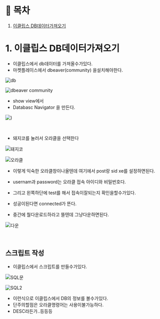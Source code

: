 # :bookmark: 목차

1. [이클립스 DB데이터가져오기](#1-이클립스-DB데이터가져오기)<br/>




# 1.  이클립스 DB데이터가져오기

- 이클립스에서 db데이터를 가져올수가있다.
- 마켓플레이스에서 dbeaver(community) 을설치해야한다.

![db](https://user-images.githubusercontent.com/126074577/240451861-c1cfe479-533a-4ac8-99a8-bae31a824160.png)

![dbeaver community](https://user-images.githubusercontent.com/126074577/240451876-65ea1248-8f10-4714-97f8-6cd6c790a832.png)

- show view에서 
- Databasc Navigator 을 만든다.

![)](C:\Users\GDC10\AppData\Roaming\Typora\typora-user-images\image-20230524101338779.png)

<br/>



- 돼지코를 눌러서 오라클을 선택한다

![돼지코](https://user-images.githubusercontent.com/126074577/240453390-9407fd1d-cb6e-4af6-9cda-4c1518a717bb.png)

![오라클](https://user-images.githubusercontent.com/126074577/240453724-b4e1f273-45f7-4ef5-94b3-862accec02bb.png)

- 이렇게 익숙한 오라클창이나올텐데 여기에서 post랑 sid xe를 설정하면된다.
- usernam과 password는 오라클 접속 아이디와 비밀번호다.
- 그리고 왼쪽하단에 test를 해서 접속이잘되는지 확인을할수가있다.

- 성공이된다면 connected가 뜬다.
- 중간에 뭘다운로드하라고 뜰텐데 그냥다운하면된다.

![다운](https://user-images.githubusercontent.com/126074577/240453636-df9487d6-1aff-4ea1-a0fb-60d108e76789.png)





<br/>



## 스크립트 작성

- 이클립스에서 스크립트를 만들수가있다.

![SQL문](https://user-images.githubusercontent.com/126074577/240455135-6c6cd775-c9dc-42e2-bcaa-c39329c7c2d2.png)

![SQL2](https://user-images.githubusercontent.com/126074577/240455252-cb1c3b3a-3825-4b12-947b-8f7b88dd4ffb.png)

- 이런식으로 이클립스에서 DB의 정보를 볼수가있다.
- 단주의할점은 오라클명령어는 사용이불가능하다.
- DESC라든가..등등등

<BR/>


